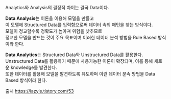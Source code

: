 Analytics와 Analysis의 결정적 차이는 결국 Data이다. 

**Data Analysis**는 이론을 이용해 모델을 만들고  
이 모델에 Structured Data를 입력함으로써 데이터 속의 패턴을 찾는 방식이다.     
모델이 정교할수록 정확도가 높아져 위험을 낮추므로   
정교한 모델을 만드는 것이 주요 목표이며 이러한 데이터 분석 방법을 Rule Based 방식이라 한다. 

**Data Analytics**는 Structured Data와 Unstructured Data를 활용한다.   
Unstructured Data를 활용하기 때문에 사용가능한 이론이 확장되며, 이를 통해 새로운 knowledge를 발견한다.   
또한 데이터를 활용해 모델을 발견하도록 유도하며 이런 데이터 분속 방법을 Data Based 방식이라 한다. 



출처
https://lazyis.tistory.com/53